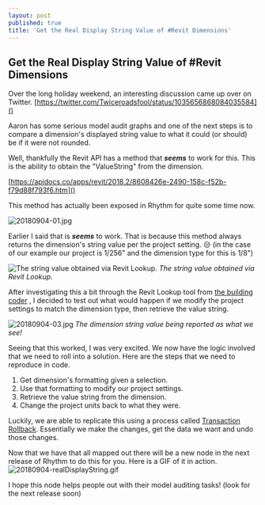 ```yaml
---
layout: post
published: true
title: 'Get the Real Display String Value of #Revit Dimensions'
---
```

## Get the Real Display String Value of #Revit Dimensions

Over the long holiday weekend, an interesting discussion came up over on Twitter.
[https://twitter.com/Twiceroadsfool/status/1035656868084035584]()

Aaron has some serious model audit graphs and one of the next steps is to compare a dimension's displayed string value to what it could (or should) be if it were not rounded.

Well, thankfully the Revit API has a method that _**seems**_ to work for this. This is the ability to obtain the "ValueString" from the dimension.

[https://apidocs.co/apps/revit/2018.2/8608426e-2490-158c-f52b-f79d88f793f6.htm]()

This method has actually been exposed in Rhythm for quite some time now. 

![20180904-01.jpg]({{site.baseurl}}/img/20180904-01.jpg)

Earlier I said that is _**seems**_ to work. That is because this method always returns the dimension's string value per the project setting. 😒 (in the case of our example our project is 1/256" and the dimension type for this is 1/8")

![The string value obtained via Revit Lookup.]({{site.baseurl}}/img/20180904-02.jpg)
_The string value obtained via Revit Lookup._


After investigating this a bit through the Revit Lookup tool from [the building coder](http://thebuildingcoder.typepad.com/) , I decided to test out what would happen if we modify the project settings to match the dimension type, then retrieve the value string.

![20180904-03.jpg]({{site.baseurl}}/img/20180904-03.jpg)
_The dimension string value being reported as what we see!_

Seeing that this worked, I was very excited. We now have the logic involved that we need to roll into a solution. Here are the steps that we need to reproduce in code.

1. Get dimension's formatting given a selection.
2. Use that formatting to modify our project settings.
3. Retrieve the value string from the dimension.
4. Change the project units back to what they were.

Luckily, we are able to replicate this using a process called [Transaction Rollback](http://thebuildingcoder.typepad.com/blog/2015/02/using-transaction-groups.html). Essentially we make the changes, get the data we want and undo those changes.

Now that we have that all mapped out there will be a new node in the next release of Rhythm to do this for you. Here is a GIF of it in action.
![20180904-realDisplayString.gif]({{site.baseurl}}/img/20180904-realDisplayString.gif)

I hope this node helps people out with their model auditing tasks! (look for the next release soon)




